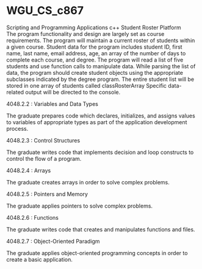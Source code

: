 # WGU_CS_c867  
Scripting and Programming Applications
c++ Student Roster Platform  
The program functionality and design are largely set as course requirements.  The program will maintain a current roster of students within a given course. Student data for the program includes student ID, first name, last name, email address, age, an array of the number of days to complete each course, and degree. The program will read a list of five students and use function calls to manipulate data. While parsing the list of data, the program should create student objects using the appropriate subclasses indicated by the degree program. The entire student list will be stored in one array of students called  classRosterArray Specific data-related output will be directed to the console. 

4048.2.2 : Variables and Data Types 

The graduate prepares code which declares, initializes, and assigns values to variables of appropriate types as part of the application development process.

4048.2.3 : Control Structures 

The graduate writes code that implements decision and loop constructs to control the flow of a program.

4048.2.4 : Arrays 

The graduate creates arrays in order to solve complex problems.

4048.2.5 : Pointers and Memory

The graduate applies pointers to solve complex problems.

4048.2.6 : Functions

The graduate writes code that creates and manipulates functions and files.

4048.2.7 : Object-Oriented Paradigm

The graduate applies object-oriented programming concepts in order to create a basic application.
